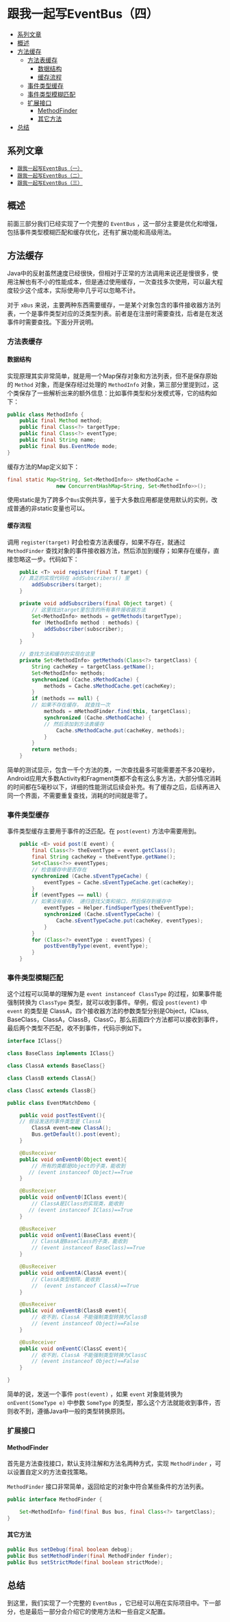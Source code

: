 # 跟我一起写EventBus（四）

<!-- TOC -->

- [系列文章](#系列文章)
- [概述](#概述)
- [方法缓存](#方法缓存)
    - [方法表缓存](#方法表缓存)
        - [数据结构](#数据结构)
        - [缓存流程](#缓存流程)
    - [事件类型缓存](#事件类型缓存)
    - [事件类型模糊匹配](#事件类型模糊匹配)
    - [扩展接口](#扩展接口)
        - [MethodFinder](#methodfinder)
        - [其它方法](#其它方法)
- [总结](#总结)

<!-- /TOC -->

## 系列文章

* [`跟我一起写EventBus（一）`](how-to-write-an-eventbus-part1.md)
* [`跟我一起写EventBus（二）`](how-to-write-an-eventbus-part2.md)
* [`跟我一起写EventBus（三）`](how-to-write-an-eventbus-part2.md)


## 概述

前面三部分我们已经实现了一个完整的 `EventBus` ，这一部分主要是优化和增强，包括事件类型模糊匹配和缓存优化，还有扩展功能和高级用法。

## 方法缓存

Java中的反射虽然速度已经很快，但相对于正常的方法调用来说还是慢很多，使用注解也有不小的性能成本，但是通过使用缓存，一次查找多次使用，可以最大程度较少这个成本，实际使用中几乎可以忽略不计。

对于 `xBus` 来说，主要两种东西需要缓存，一是某个对象包含的事件接收器方法列表，一个是事件类型对应的泛类型列表。前者是在注册时需要查找，后者是在发送事件时需要查找。下面分开说明。

### 方法表缓存

#### 数据结构

实现原理其实非常简单，就是用一个Map保存对象和方法列表，但不是保存原始的 `Method` 对象，而是保存经过处理的 `MethodInfo` 对象，第三部分里提到过，这个类保存了一些解析出来的额外信息：比如事件类型和分发模式等，它的结构如下：

```java
public class MethodInfo {
    public final Method method;
    public final Class<?> targetType;
    public final Class<?> eventType;
    public final String name;
    public final Bus.EventMode mode;
}
```

缓存方法的Map定义如下：

```java
final static Map<String, Set<MethodInfo>> sMethodCache =
                new ConcurrentHashMap<String, Set<MethodInfo>>();
```

使用static是为了跨多个`Bus`实例共享，鉴于大多数应用都是使用默认的实例，改成普通的非static变量也可以。

#### 缓存流程

调用 `register(target)` 时会检查方法表缓存，如果不存在，就通过 `MethodFinder` 查找对象的事件接收器方法，然后添加到缓存；如果存在缓存，直接忽略这一步。代码如下：

```java
    public <T> void register(final T target) {
    // 真正的实现代码在 addSubscribers() 里
        addSubscribers(target);
    }

    private void addSubscribers(final Object target) {
        // 这里找出target里包含的所有事件接收器方法
        Set<MethodInfo> methods = getMethods(targetType);
        for (MethodInfo method : methods) {
            addSubscriber(subscriber);
        }
    }

    // 查找方法和缓存的实现在这里
    private Set<MethodInfo> getMethods(Class<?> targetClass) {
        String cacheKey = targetClass.getName();
        Set<MethodInfo> methods;
        synchronized (Cache.sMethodCache) {
            methods = Cache.sMethodCache.get(cacheKey);
        }
        if (methods == null) {
        // 如果不存在缓存， 就查找一次
            methods = mMethodFinder.find(this, targetClass);
            synchronized (Cache.sMethodCache) {
            // 然后添加到方法表缓存
                Cache.sMethodCache.put(cacheKey, methods);
            }
        }
        return methods;
    }

```

简单的测试显示，包含一千个方法的类，一次查找最多可能需要差不多20毫秒，Android应用大多数Activity和Fragment类都不会有这么多方法，大部分情况消耗的时间都在5毫秒以下，详细的性能测试后续会补充。有了缓存之后，后续再进入同一个界面，不需要重复查找，消耗的时间就是零了。

### 事件类型缓存

事件类型缓存主要用于事件的泛匹配。在 `post(event)` 方法中需要用到。

```java
    public <E> void post(E event) {
        final Class<?> theEventType = event.getClass();
        final String cacheKey = theEventType.getName();
        Set<Class<?>> eventTypes;
        // 检查缓存中是否存在
        synchronized (Cache.sEventTypeCache) {
            eventTypes = Cache.sEventTypeCache.get(cacheKey);
        }
        if (eventTypes == null) {
        // 如果没有缓存， 递归查找父类和接口，然后保存到缓存中
            eventTypes = Helper.findSuperTypes(theEventType);
            synchronized (Cache.sEventTypeCache) {
                Cache.sEventTypeCache.put(cacheKey, eventTypes);
            }
        }
        for (Class<?> eventType : eventTypes) {
            postEventByType(event, eventType);
        }
    }
```



###  事件类型模糊匹配

这个过程可以简单的理解为是 `event instanceof ClassType` 的过程，如果事件能强制转换为 `ClassType` 类型，就可以收到事件。举例，假设 `post(event)` 中 `event` 的类型是 ClassA，四个接收器方法的参数类型分别是Object，IClass, BaseClass，ClassA，ClassB，ClassC，那么前面四个方法都可以接收到事件，最后两个类型不匹配，收不到事件，代码示例如下。

```java
interface IClass{}

class BaseClass implements IClass{}

class ClassA extends BaseClass{}

class ClassB extends ClassA{}

class ClassC extends ClassB{}

public class EventMatchDemo {

    public void postTestEvent(){
    // 假设发送的事件类型是 ClassA
    	ClassA event=new ClassA();
        Bus.getDefault().post(event);
    }

    @BusReceiver
    public void onEvent0(Object event){
    	// 所有的类都是Object的子类，能收到
       // (event instanceof Object)==True
    }

    @BusReceiver
    public void onEvent0(IClass event){
    	// ClassA是IClass的实现类，能收到
       // (event instanceof IClass)==True
    }

    @BusReceiver
    public void onEvent1(BaseClass event){
    	// ClassA是BaseClass的子类，能收到
        // (event instanceof BaseClass)==True
    }

    @BusReceiver
    public void onEventA(ClassA event){
    	// ClassA类型相同，能收到
        //  (event instanceof ClassA)==True
    }

    @BusReceiver
    public void onEventB(ClassB event){
        // 收不到，ClassA 不能强制类型转换为ClassB
        // (event instanceof Object)==False
    }

    @BusReceiver
    public void onEventC(ClassC event){
        // 收不到，ClassA 不能强制类型转换为ClassC
        // (event instanceof Object)==False
    }

}
```

简单的说，发送一个事件 `post(event)` ，如果 `event` 对象能转换为 `onEvent(SomeType e)` 中参数 `SomeType` 的类型，那么这个方法就能收到事件，否则收不到，遵循Java中一般的类型转换原则。

### 扩展接口

#### MethodFinder

首先是方法查找接口，默认支持注解和方法名两种方式，实现 `MethodFinder` ，可以设置自定义的方法查找策略。

`MethodFinder` 接口非常简单，返回给定的对象中符合某些条件的方法列表。

```java
public interface MethodFinder {

    Set<MethodInfo> find(final Bus bus, final Class<?> targetClass);
}
```

#### 其它方法

```java
public Bus setDebug(final boolean debug);
public Bus setMethodFinder(final MethodFinder finder);
public Bus setStrictMode(final boolean strictMode);
```

## 总结

到这里，我们实现了一个完整的 `EventBus` ，它已经可以用在实际项目中。下一部分，也是最后一部分会介绍它的使用方法和一些自定义配置。
